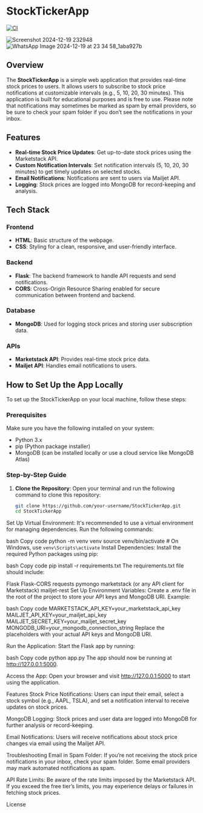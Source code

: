 # StockTickerApp
[![CI](https://github.com/NarmalaSk/StockTickerApp/actions/workflows/action.yml/badge.svg)](https://github.com/NarmalaSk/StockTickerApp/actions/workflows/action.yml)

![Screenshot 2024-12-19 232948](https://github.com/user-attachments/assets/3a42f47f-6b6d-49ef-9687-47849c284948)
![WhatsApp Image 2024-12-19 at 23 34 58_1aba927b](https://github.com/user-attachments/assets/c8bc2d4f-851a-4d03-b200-7c56ed6da04d)

## Overview

The **StockTickerApp** is a simple web application that provides real-time stock prices to users. It allows users to subscribe to stock price notifications at customizable intervals (e.g., 5, 10, 20, 30 minutes). This application is built for educational purposes and is free to use. Please note that notifications may sometimes be marked as spam by email providers, so be sure to check your spam folder if you don’t see the notifications in your inbox.

## Features

- **Real-time Stock Price Updates**: Get up-to-date stock prices using the Marketstack API.
- **Custom Notification Intervals**: Set notification intervals (5, 10, 20, 30 minutes) to get timely updates on selected stocks.
- **Email Notifications**: Notifications are sent to users via Mailjet API.
- **Logging**: Stock prices are logged into MongoDB for record-keeping and analysis.
  
## Tech Stack

### Frontend
- **HTML**: Basic structure of the webpage.
- **CSS**: Styling for a clean, responsive, and user-friendly interface.

### Backend
- **Flask**: The backend framework to handle API requests and send notifications.
- **CORS**: Cross-Origin Resource Sharing enabled for secure communication between frontend and backend.

### Database
- **MongoDB**: Used for logging stock prices and storing user subscription data.

### APIs
- **Marketstack API**: Provides real-time stock price data.
- **Mailjet API**: Handles email notifications to users.

## How to Set Up the App Locally

To set up the StockTickerApp on your local machine, follow these steps:

### Prerequisites

Make sure you have the following installed on your system:
- Python 3.x
- pip (Python package installer)
- MongoDB (can be installed locally or use a cloud service like MongoDB Atlas)

### Step-by-Step Guide

1. **Clone the Repository**:
   Open your terminal and run the following command to clone this repository:

   ```bash
   git clone https://github.com/your-username/StockTickerApp.git
   cd StockTickerApp
Set Up Virtual Environment: It's recommended to use a virtual environment for managing dependencies. Run the following commands:

bash
Copy code
python -m venv venv
source venv/bin/activate  # On Windows, use `venv\Scripts\activate`
Install Dependencies: Install the required Python packages using pip:

bash
Copy code
pip install -r requirements.txt
The requirements.txt file should include:

Flask
Flask-CORS
requests
pymongo
marketstack (or any API client for Marketstack)
mailjet-rest
Set Up Environment Variables: Create a .env file in the root of the project to store your API keys and MongoDB URI. Example:

bash
Copy code
MARKETSTACK_API_KEY=your_marketstack_api_key
MAILJET_API_KEY=your_mailjet_api_key
MAILJET_SECRET_KEY=your_mailjet_secret_key
MONGODB_URI=your_mongodb_connection_string
Replace the placeholders with your actual API keys and MongoDB URI.

Run the Application: Start the Flask app by running:

bash
Copy code
python app.py
The app should now be running at http://127.0.0.1:5000.

Access the App: Open your browser and visit http://127.0.0.1:5000 to start using the application.

Features
Stock Price Notifications: Users can input their email, select a stock symbol (e.g., AAPL, TSLA), and set a notification interval to receive updates on stock prices.

MongoDB Logging: Stock prices and user data are logged into MongoDB for further analysis or record-keeping.

Email Notifications: Users will receive notifications about stock price changes via email using the Mailjet API.

Troubleshooting
Email in Spam Folder: If you’re not receiving the stock price notifications in your inbox, check your spam folder. Some email providers may mark automated notifications as spam.

API Rate Limits: Be aware of the rate limits imposed by the Marketstack API. If you exceed the free tier’s limits, you may experience delays or failures in fetching stock prices.

License
